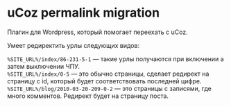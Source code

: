 uCoz permalink migration
===
Плагин для Wordpress, который помогает переехать с uCoz.

Умеет редиректить урлы следующих видов:

```%SITE_URL%/index/86-231-5-1``` — такие урлы получаются при включении а затем выключении ЧПУ.  
```%SITE_URL%/index/0-5``` — это обычно страницы, сделает редирект на страницу с id, который будет соответствовать последней цифре.  
```%SITE_URL%/blog/2010-03-20-209-0-2``` — это страницы с записями, где много комментов. Редирект будет на страницу поста.  

